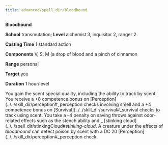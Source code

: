 ```yaml
---
title: advanced/spell_dir/bloodhound
---
```

 **Bloodhound**

**School** transmutation; **Level** alchemist 3, inquisitor 2, ranger 2

**Casting Time** 1 standard action

**Components** V, S, M (a drop of blood and a pinch of cinnamon

**Range** personal

**Target** you

**Duration** 1 hour/level

You gain the scent special quality, including the ability to track by scent. You receive a +8 competence bonus on [Perception](../../skill_dir/perception#_perception checks involving smell and a +4 competence bonus on [Survival](../../skill_dir/survival#_survival checks to track using scent. You take a –4 penalty on saving throws against odor-related effects such as the stench ability and _ [stinking cloud](../../spell_dir/stinkingCloud#_stinking-cloud_. A creature under the effects of _bloodhound_ can detect poison by scent with a DC 20 [Perception](../../skill_dir/perception#_perception check.

